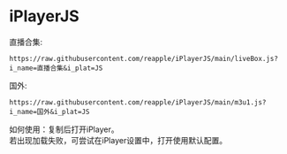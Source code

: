 # iPlayerJS

直播合集:<br>
```
https://raw.githubusercontent.com/reapple/iPlayerJS/main/liveBox.js?i_name=直播合集&i_plat=JS
```
国外:<br>
```
https://raw.githubusercontent.com/reapple/iPlayerJS/main/m3u1.js?i_name=国外&i_plat=JS
```
如何使用：复制后打开iPlayer。<br>
若出现加载失败，可尝试在iPlayer设置中，打开使用默认配置。
